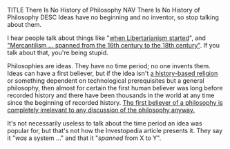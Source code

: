 TITLE There Is No History of Philosophy
NAV There Is No History of Philosophy
DESC Ideas have no beginning and no inventor, so stop talking about them.

I hear people talk about things like "[when Libertarianism started](https://youtu.be/WxPOAl4sBUQ?t=300)", and ["Mercantilism ... spanned from the 16th century to the 18th century"](https://www.investopedia.com/terms/m/mercantilism.asp). If you talk about that, you're being stupid.

Philosophies are ideas. They have no time period; no one invents them. Ideas can have a first believer, but if the idea isn't [a history-based religion](/protagonism/apostasy) or something dependent on technological prerequisites but a general philosophy, then almost for certain the first human believer was long before recorded history and there have been thousands in the world at any time since the beginning of recorded history. [The first believer of a philosophy is completely irrelevant to any discussion of the philosophy anyway.](philosophy)

It's not necessarily useless to talk about the time period an idea was popular for, but that's not how the Investopedia article presents it. They say it "*was* a system ..." and that it "*spanned* from X to Y".
